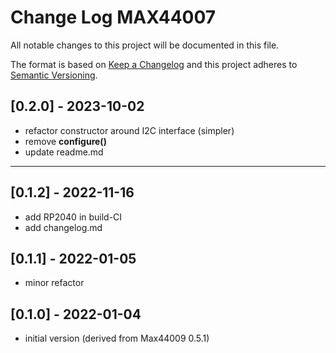 # Change Log MAX44007

All notable changes to this project will be documented in this file.

The format is based on [Keep a Changelog](http://keepachangelog.com/)
and this project adheres to [Semantic Versioning](http://semver.org/).


## [0.2.0] - 2023-10-02
- refactor constructor around I2C interface (simpler)
- remove **configure()**
- update readme.md

----

## [0.1.2] - 2022-11-16
- add RP2040 in build-CI
- add changelog.md

## [0.1.1] - 2022-01-05
- minor refactor

## [0.1.0] - 2022-01-04
- initial version (derived from Max44009 0.5.1)


